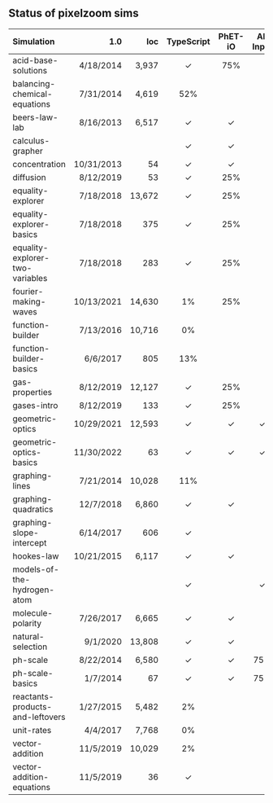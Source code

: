 ## Status of pixelzoom sims 

| Simulation                       |        1.0 |    loc | TypeScript | PhET-iO  | Alt Input  | UI Sound  | Dynamic Locale | Preferences | Color Profile |
|:---------------------------------|-----------:|-------:|:----------:|:--------:|:-----------:|:---------:|:--------------:|:---:|:---:|
| acid-base-solutions              |  4/18/2014 |  3,937 |          ✓ |   75%    |             |           |       ✓        | | |
| balancing-chemical-equations     |  7/31/2014 |  4,619 |        52% |          |             |           |       ✓        | | |
| beers-law-lab                    |  8/16/2013 |  6,517 |          ✓ |    ✓     |             |           |       ✓        | ✓ | |
| calculus-grapher                 |            |        |          ✓ |    ✓     |             |           |       ✓        | ✓ | ✓ |
| concentration                    | 10/31/2013 |     54 |          ✓ |    ✓     |             |           |       ✓        | ✓ | |
| diffusion                        |  8/12/2019 |     53 |          ✓ |   25%    |             |           |       ✓        | ✓ | ✓ |
| equality-explorer                |  7/18/2018 | 13,672 |          ✓ |   25%    |             |           |       ✓        | ✓ | |
| equality-explorer-basics         |  7/18/2018 |    375 |          ✓ |   25%    |             |           |       ✓        | ✓ | |
| equality-explorer-two-variables  |  7/18/2018 |    283 |          ✓ |   25%    |             |           |       ✓        | ✓ | |
| fourier-making-waves             | 10/13/2021 | 14,630 |         1% |   25%    |             |           |      80%       | | ✓ |
| function-builder                 |  7/13/2016 | 10,716 |         0% |          |             |           |      80%       | | |
| function-builder-basics          |   6/6/2017 |    805 |        13% |          |             |           |       ✓        | | |
| gas-properties                   |  8/12/2019 | 12,127 |          ✓ |   25%    |             |           |       ✓        | ✓ | ✓ |
| gases-intro                      |  8/12/2019 |    133 |          ✓ |   25%    |             |           |       ✓        | ✓ | ✓ |
| geometric-optics                 | 10/29/2021 | 12,593 |          ✓ |    ✓     |      ✓      |     ✓     |       ✓        | ✓ | ✓ |
| geometric-optics-basics          | 11/30/2022 |     63 |          ✓ |    ✓     |      ✓      |     ✓     |       ✓        | ✓ | ✓ |
| graphing-lines                   |  7/21/2014 | 10,028 |        11% |          |             |           |                | | |
| graphing-quadratics              |  12/7/2018 |  6,860 |          ✓ |    ✓     |             |           |                | | |
| graphing-slope-intercept         |  6/14/2017 |    606 |          ✓ |          |             |           |       ✓        | | |
| hookes-law                       | 10/21/2015 |  6,117 |          ✓ |    ✓     |             |           |      25%       | | |
| models-of-the-hydrogen-atom      |            |        |          ✓ |          |      ✓      |     ✓     |       ✓        | ✓ | ✓ |
| molecule-polarity                |  7/26/2017 |  6,665 |          ✓ |    ✓     |             |           |       ✓        | ✓ | |
| natural-selection                |   9/1/2020 | 13,808 |          ✓ |    ✓     |             |           |       ✓        | | |
| ph-scale                         |  8/22/2014 |  6,580 |          ✓ |    ✓     |     75%     | disabled  |       ✓        | ✓ | |
| ph-scale-basics                  |   1/7/2014 |     67 |          ✓ |    ✓     |     75%     | disabled  |       ✓        | ✓ | |
| reactants-products-and-leftovers |  1/27/2015 |  5,482 |         2% |          |             |           |       ✓        | | |
| unit-rates                       |   4/4/2017 |  7,768 |         0% |          |             |           |       5%       | | |
| vector-addition                  |  11/5/2019 | 10,029 |         2% |          |             |           |                | | |
| vector-addition-equations        |  11/5/2019 |     36 |          ✓ |          |             |           |       ✓        | | |
